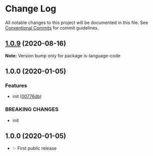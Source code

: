 # Change Log

All notable changes to this project will be documented in this file.
See [Conventional Commits](https://conventionalcommits.org) for commit guidelines.

## [1.0.9](https://gitlab.com/codsen/codsen/compare/is-language-code@1.0.8...is-language-code@1.0.9) (2020-08-16)

**Note:** Version bump only for package is-language-code





## 1.0.0 (2020-01-05)

### Features

- init ([00776db](https://gitlab.com/codsen/codsen/commit/00776db3a81ecd9a683580fd459a756c462338f5))

### BREAKING CHANGES

- init

## 1.0.0 (2020-01-05)

- ✨ First public release
